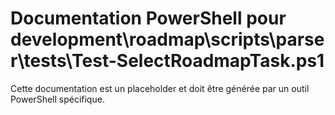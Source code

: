 # Documentation PowerShell pour development\roadmap\scripts\parser\tests\Test-SelectRoadmapTask.ps1

Cette documentation est un placeholder et doit être générée par un outil PowerShell spécifique.
